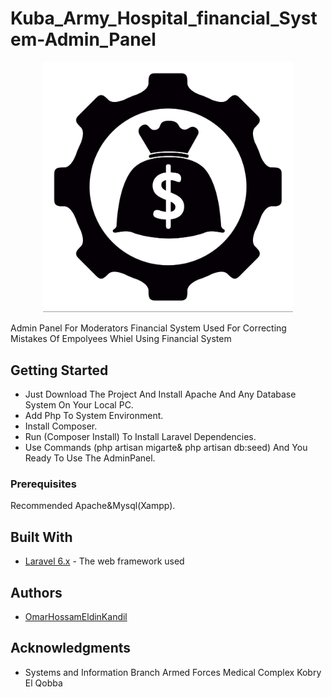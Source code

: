 # Kuba_Army_Hospital_financial_System-Admin_Panel
<p align="center"><img src="https://raw.githubusercontent.com/OmarHossamEldin/Army_Kuba_Hospital_financial_System-Admin_Panel/master/public/img/20128411.jpg" width="400"></p>

Admin Panel For Moderators Financial System 
Used For Correcting Mistakes Of Empolyees Whiel Using Financial System

## Getting Started

* Just Download The Project And Install Apache And Any Database System On Your Local PC.
* Add Php To System Environment.
* Install Composer.
* Run (Composer Install) To Install Laravel Dependencies.
* Use Commands (php artisan migarte& php artisan db:seed) And You Ready To Use The AdminPanel.

### Prerequisites

Recommended Apache&Mysql(Xampp).


## Built With

* [Laravel 6.x](https://laravel.com/docs/6.x) - The web framework used

## Authors

* [OmarHossamEldinKandil](https://www.facebook.com/kande1l.omar) 

## Acknowledgments

* Systems and Information Branch Armed Forces Medical Complex Kobry El Qobba

